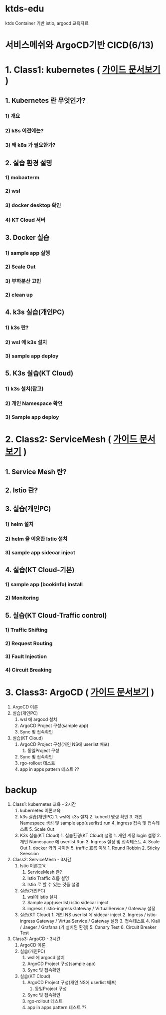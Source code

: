 # ktds-edu
ktds Container 기반 istio, argocd 교육자료



# 서비스메쉬와 ArgoCD기반 CICD(6/13)







# 1. Class1: kubernetes ( [가이드 문서보기](./kubernetes/kubernetes.md) )  






## 1. Kubernetes 란 무엇인가?

### 1) 개요

### 2) k8s 이전에는?

### 3) 왜 k8s 가 필요한가?



## 2. 실습 환경 설명

### 1) mobaxterm

### 2) wsl 

### 3) docker desktop 확인

### 4) KT Cloud 서버



## 3. Docker 실습

### 1) sample app 실행

### 2) Scale Out

### 3) 부하분산 고민

### 2) clean up



## 4. k3s 실습(개인PC)

### 1) k3s 란?

### 2) wsl 에 k3s 설치

### 3) sample app deploy



## 5. K3s 실습(KT Cloud)

### 1) k3s 설치(참고)

### 2) 개인 Namespace 확인

### 3) Sample app deploy







# 2. Class2: ServiceMesh ( [가이드 문서보기](./istio/ServiceMesh.md) )  



## 1. Service Mesh 란?



## 2. Istio 란?



## 3. 실습(개인PC)

### 1) helm 설치

### 2) helm 을 이용한 Istio 설치

### 3) sample app sidecar inject



## 4. 실습(KT Cloud-기본)

### 1) sample app (bookinfo) install

### 2) Monitoring



## 5. 실습(KT Cloud-Traffic control)

### 1) Traffic Shifting

### 2) Request Routing

### 3) Fault Injection

### 4) Circuit Breaking







# 3. Class3: ArgoCD ( [가이드 문서보기](./argocd/argocd.md) )  





1. ArgoCD 이론
2. 실습(개인PC)
   1. wsl 에 argocd 설치
   2. ArgoCD Project 구성(sample app)
   3. Sync 및 접속확인
3. 실습(KT Cloud)
   1. ArgoCD Project 구성(개인 NS에 userlist 배포)
      1. 동일Project 구성
   2. Sync 및 접속확인
   3. rgo-rollout 테스트
   4. app in apps pattern 테스트 ??







# backup



1. Class1: kubernetes 교육 - 2시간
   1. kubernetes 이론교육
   2. k3s 실습(개인PC)
          1. wsl에 k3s 설치
          2. kubectl 명령 확인
          3. 개인 Namespace 생성 및 sample app(userlist) run
          4. ingress 접속 및 접속테스트
          5. Scale Out
   3. K3s 실습(KT Cloud)
           1. 실습환경(KT Cloud) 설명
                 1. 개인 계정 login 설명
               2. 개인 Namespace 에 userlist Run
               3. Ingress 설정 및 접속테스트
               4. Scale Out
                 1. docker 와의 차이점
               5. traffic 흐름 이해
                 1. Round Robbin
                 2. Sticky Seession
2. Class2: ServiceMesh - 3시간
   1. Istio 이론교육
      1. ServiceMesh 란?
      2. Istio Traffic 흐름 설명
      3. Istio 로 할 수 있는 것들 설명
   2. 실습(개인PC)
      1. wsl에 istio 설치
      2. Sample app(userlist) istio sidecar inject
      3. ingress  / istio-ingress Gateway / VirtualService / Gateway 설정
   3. 실습(KT Cloud)
          1. 개인 NS userlist 에 sidecar inject
          2. Ingress  / istio-ingress Gateway / VirtualService / Gateway 설정
          3. 접속테스트
          4. Kiali / Jaeger / Grafana (기 설치된 환경)
          5. Canary Test
          6. Circuit Breaker Test
3. Class3: ArgoCD - 3시간
   1. ArgoCD 이론
   2. 실습(개인PC)
      1. wsl 에 argocd 설치
      2. ArgoCD Project 구성(sample app)
      3. Sync 및 접속확인
   3. 실습(KT Cloud)
      1. ArgoCD Project 구성(개인 NS에 userlist 배포)
         1. 동일Project 구성
      2. Sync 및 접속확인
      3. rgo-rollout 테스트
      4. app in apps pattern 테스트 ??



